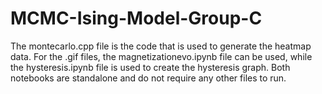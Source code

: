 # MCMC-Ising-Model-Group-C

The montecarlo.cpp file is the code that is used to generate the heatmap data. For the .gif files, the magnetizationevo.ipynb file can be used, while the hysteresis.ipynb file is used to create the hysteresis graph. Both notebooks are standalone and do not require any other files to run.

